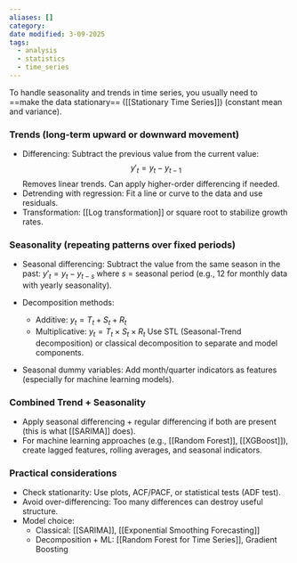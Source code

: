 ```yaml
---
aliases: []
category:
date modified: 3-09-2025
tags:
  - analysis
  - statistics
  - time_series
---
```

To handle seasonality and trends in time series, you usually need to ==make the data stationary== ([[Stationary Time Series]]) (constant mean and variance).

### Trends (long-term upward or downward movement)

* Differencing: Subtract the previous value from the current value:
  $$y'_t = y_t - y_{t-1}$$
  Removes linear trends. Can apply higher-order differencing if needed.
* Detrending with regression: Fit a line or curve to the data and use residuals.
* Transformation: [[Log transformation]] or square root to stabilize growth rates.

### Seasonality (repeating patterns over fixed periods)

* Seasonal differencing: Subtract the value from the same season in the past:
  $y'_t = y_t - y_{t-s}$
  where $s$ = seasonal period (e.g., 12 for monthly data with yearly seasonality).
* Decomposition methods:

  * Additive: $y_t = T_t + S_t + R_t$
  * Multiplicative: $y_t = T_t \times S_t \times R_t$
    Use STL (Seasonal-Trend decomposition) or classical decomposition to separate and model components.
* Seasonal dummy variables: Add month/quarter indicators as features (especially for machine learning models).

### Combined Trend + Seasonality

* Apply seasonal differencing + regular differencing if both are present (this is what [[SARIMA]] does).
* For machine learning approaches (e.g., [[Random Forest]], [[XGBoost]]), create lagged features, rolling averages, and seasonal indicators.

### Practical considerations

* Check stationarity: Use plots, ACF/PACF, or statistical tests (ADF test).
* Avoid over-differencing: Too many differences can destroy useful structure.
* Model choice:
  * Classical: [[SARIMA]], [[Exponential Smoothing Forecasting]]
  * Decomposition + ML: [[Random Forest for Time Series]], Gradient Boosting
